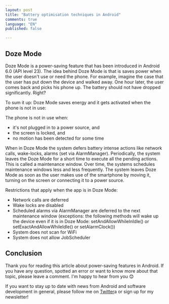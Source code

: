```yaml
---
layout: post
title: "Battery optimisation techniques in Android"
comments: true
language: "EN"
published: false

---
```


## Doze Mode

Doze Mode is a power-saving feature that has been introduced in Android 6.0 (API level 23).
The idea behind Doze Mode is that is saves power when the user doesn't use or need the phone. For example, imagine the case that the user has put down the device and walked away. One hour later, the user comes back and picks his phone up. The battery should not have dropped significantly. Right?

To sum it up: Doze Mode saves energy and it gets activated when the phone is not in use:

The phone is not in use when:
- it's not plugged in to a power source, and
- the screen is locked, and
- no motion has been detected for some time

When in Doze Mode the system defers battery intense actions like network calls, wake-locks, alarms (set via AlarmManager). Periodically, the system leaves the Doze Mode for a short time to execute all the pending actions. This is called a maintenance window.
Over time, the systems schedules maintenance windows less and less frequently.
The system leaves Doze Mode as soon as the user makes use of the smartphone by moving it, turning on the screen or connecting it to a power source.

Restrictions that apply when the app is in Doze Mode:
- Network calls are deferred
- Wake locks are disabled
- Scheduled alarms via AlarmManager are deferred to the next maintenance window
(exceptions: the following methods will wake up the device even if it is in Doze Mode:
setAndAllowWhileInIdle() or setExactAndAllowWhileIdle() or setAlarmClock())
- System does not scan for WiFi
- System does not allow JobScheduler

## Conclusion

Thank you for reading this article about power-saving features in Android. If you have any question, spotted an error or want to know more about that topic, please leave a comment. I'm happy to hear from you :blush:

If you want to stay up to date with news from Android and software development in general, please follow me on <a href="https://twitter.com/andreasschrade" target="_blank">Twitter</a>a or sign up for my newsletter!